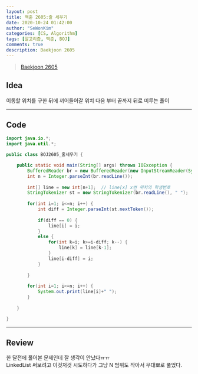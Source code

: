 ```yaml
---
layout: post
title: 백준 2605:줄 세우기
date: 2020-10-24 01:42:00
author: "SeWonKim"
categories: [CS, Algorithm]
tags: [알고리즘, 백준, BOJ]
comments: true
description: Baekjoon 2605
---
```


> [Baekjoon 2605](https://www.acmicpc.net/problem/2605)

## Idea

이동할 위치를 구한 뒤에 끼어들어갈 위치 다음 부터 끝까지 뒤로 미루는 풀이

---

## Code

```java
import java.io.*;
import java.util.*;

public class BOJ2605_줄세우기 {

	public static void main(String[] args) throws IOException {
		BufferedReader br = new BufferedReader(new InputStreamReader(System.in));
		int n = Integer.parseInt(br.readLine());
		
		int[] line = new int[n+1];	// line[x] x번 위치의 학생번호
		StringTokenizer st = new StringTokenizer(br.readLine(), " ");
		
		for(int i=1; i<=n; i++) {
			int diff = Integer.parseInt(st.nextToken());
			
			if(diff == 0) {
				line[i] = i;
			}
			else {
				for(int k=i; k>=i-diff; k--) {
					line[k] = line[k-1];
				}
				line[i-diff] = i;
			}
			
		}
		
		for(int i=1; i<=n; i++) {
			System.out.print(line[i]+" ");
		}
		
	}

}

```

---

## Review

한 달전에 풀어본 문제인데 잘 생각이 안났다ㅠㅠ     
LinkedList 써보려고 이것저것 시도하다가 그냥 N 범위도 작아서 무대뽀로 풀었다.
